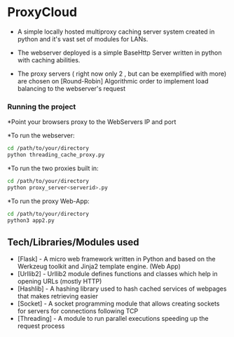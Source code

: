 # ProxyCloud
- A simple locally hosted  multiproxy caching server system created in python and it's vast set of modules for LANs.

- The webserver deployed is a simple BaseHttp Server written in python with caching abilities.
- The proxy servers ( right now only 2 , but can be exemplified with more) are chosen on  [Round-Robin] Algorithmic order
  to implement load balancing to the webserver's request




### Running the project

*Point your browsers proxy to the WebServers IP and port

*To run the webserver:

```sh
cd /path/to/your/directory
python threading_cache_proxy.py
```
*To run the two proxies built in:

```sh
cd /path/to/your/directory
python proxy_server<serverid>.py
```

*To run the proxy Web-App:
```sh
cd /path/to/your/directory
python3 app2.py
```


## Tech/Libraries/Modules used
* [Flask] - A micro web framework written in Python and based on the Werkzeug toolkit and Jinja2 template engine. (Web App)
* [Urllib2] - Urllib2 module defines functions and classes which help in opening URLs (mostly HTTP)
* [Hashlib] - A hashing library used to hash cached services of webpages that makes retrieving easier
* [Socket] - A socket programming module that allows creating sockets for servers for connections following TCP
* [Threading] - A module to run parallel executions speeding up the request process




